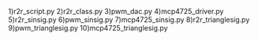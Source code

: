 1)r2r_script.py
2)r2r_class.py
3)pwm_dac.py
4)mcp4725_driver.py
5)r2r_sinsig.py
6)pwm_sinsig.py
7)mcp4725_sinsig.py
8)r2r_trianglesig.py
9)pwm_trianglesig.py
10)mcp4725_trianglesig.py